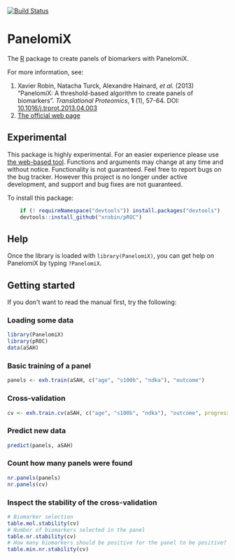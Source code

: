 [![Build Status](https://travis-ci.org/xrobin/PanelomiX.svg?branch=master)](https://travis-ci.org/xrobin/PanelomiX)

PanelomiX
=============

The [R](http://r-project.org/) package to create panels of biomarkers with PanelomiX.

For more information, see:

1. Xavier Robin, Natacha Turck, Alexandre Hainard, *et al.* (2013) “PanelomiX: A threshold-based algorithm to create panels of biomarkers”. *Translational Proteomics*, **1** (1), 57-64. DOI: [10.1016/j.trprot.2013.04.003](http://dx.doi.org/10.1016/j.trprot.2013.04.003)
2. [The official web page](https://www.panelomix.net/)

Experimental
-------

This package is highly experimental. For an easier experience please use [the web-based tool](https://www.panelomix.net/).
Functions and arguments may change at any time and without notice. Functionality is not guaranteed.
Feel free to report bugs on the bug tracker. However this project is no longer under active development, and support and
bug fixes are not guaranteed.

To install this package:

```R
    if (! requireNamespace("devtools")) install.packages("devtools")
    devtools::install_github("xrobin/pROC")
```

Help
-------

Once the library is loaded with `library(PanelomiX)`, you can get help on PanelomiX by typing `?PanelomiX`.

Getting started
-------

If you don't want to read the manual first, try the following:

### Loading some data

```R
library(PanelomiX)
library(pROC)
data(aSAH)
```
### Basic training of a panel
```R
panels <- exh.train(aSAH, c("age", "s100b", "ndka"), "outcome")
```
### Cross-validation
```R
cv <- exh.train.cv(aSAH, c("age", "s100b", "ndka"), "outcome", progress=FALSE)
```
### Predict new data
```R
predict(panels, aSAH)
```
### Count how many panels were found
```R
nr.panels(panels)
nr.panels(cv)
```
### Inspect the stability of the cross-validation
```R
# Biomarker selection
table.mol.stability(cv)
# Number of biomarkers selected in the panel
table.nr.stability(cv)
# How many biomarkers should be positive for the panel to be positive?
table.min.nr.stability(cv)
```
